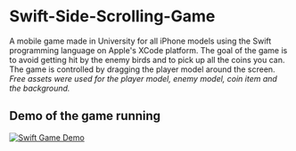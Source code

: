 # Swift-Side-Scrolling-Game

A mobile game made in University for all iPhone models using the Swift programming language on Apple's XCode platform.
The goal of the game is to avoid getting hit by the enemy birds and to pick up all the coins you can. 
The game is controlled by dragging the player model around the screen.
*Free assets were used for the player model, enemy model, coin item and the background.*

## Demo of the game running
[![Swift Game Demo](http://img.youtube.com/vi/b1dpgdg4Ekc/0.jpg)](http://ttps://youtu.be/b1dpgdg4Ekc "Video Title")
